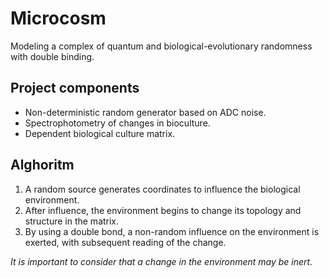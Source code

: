 # Microcosm

Modeling a complex of quantum and biological-evolutionary randomness with double binding.

## Project components

* Non-deterministic random generator based on ADC noise.
* Spectrophotometry of changes in bioculture.
* Dependent biological culture matrix.

## Alghoritm

1. A random source generates coordinates to influence the biological environment.
2. After influence, the environment begins to change its topology and structure in the matrix.
3. By using a double bond, a non-random influence on the environment is exerted, with subsequent reading of the change.

*It is important to consider that a change in the environment may be inert.*


